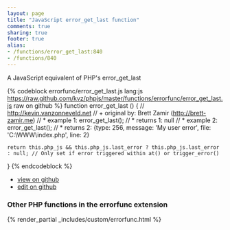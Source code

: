 ```yaml
---
layout: page
title: "JavaScript error_get_last function"
comments: true
sharing: true
footer: true
alias:
- /functions/error_get_last:840
- /functions/840
---
```

<!-- Generated by Rakefile:build -->
A JavaScript equivalent of PHP's error_get_last

{% codeblock errorfunc/error_get_last.js lang:js https://raw.github.com/kvz/phpjs/master/functions/errorfunc/error_get_last.js raw on github %}
function error_get_last () {
    // http://kevin.vanzonneveld.net
    // +   original by: Brett Zamir (http://brett-zamir.me)
    // *     example 1: error_get_last();
    // *     returns 1: null
    // *     example 2: error_get_last();
    // *     returns 2: {type: 256, message: 'My user error', file: 'C:\WWW\index.php', line: 2}

    return this.php_js && this.php_js.last_error ? this.php_js.last_error : null; // Only set if error triggered within at() or trigger_error()
}
{% endcodeblock %}

 - [view on github](https://github.com/kvz/phpjs/blob/master/functions/errorfunc/error_get_last.js)
 - [edit on github](https://github.com/kvz/phpjs/edit/master/functions/errorfunc/error_get_last.js)

### Other PHP functions in the errorfunc extension
{% render_partial _includes/custom/errorfunc.html %}
